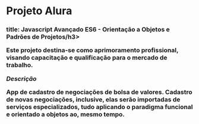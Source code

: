 <h1>Projeto Alura</h1>
<h3>title: Javascript Avançado ES6 - Orientação a Objetos e Padrões de Projetos/h3>
<section>
    <p>
        Este projeto destina-se como aprimoramento profissional, visando capacitação e qualificação para o mercado de trabalho.
    </p>
</section>
<section>
    <em>Descrição</em>
    <p>
        App de cadastro de negociações de bolsa de valores. Cadastro de novas negociações, inclusive, elas serão importadas de serviços especializados, tudo aplicando o paradigma funcional e orientado a objetos ao, mesmo tempo.
    </p>
</section>